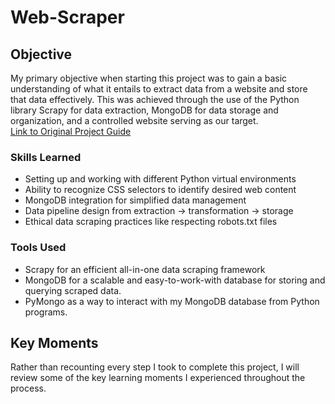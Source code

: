 # Web-Scraper

## Objective
My primary objective when starting this project was to gain a basic understanding of what it entails to extract data from a website and store that data effectively. This was achieved through the use of the Python library Scrapy for data extraction, MongoDB for data storage and organization, and a controlled website serving as our target. 
<br/>
<a href="https://realpython.com/web-scraping-with-scrapy-and-mongodb/#prepare-the-scraper-scaffolding"> Link to Original Project Guide</a>



### Skills Learned

- Setting up and working with different Python virtual environments
- Ability to recognize CSS selectors to identify desired web content
- MongoDB integration for simplified data management
- Data pipeline design from extraction -> transformation -> storage
- Ethical data scraping practices like respecting robots.txt files

### Tools Used

- Scrapy for an efficient all-in-one data scraping framework
- MongoDB for a scalable and easy-to-work-with database for storing and querying scraped data.
- PyMongo as a way to interact with my MongoDB database from Python programs.

## Key Moments

Rather than recounting every step I took to complete this project, I will review some of the key learning moments I experienced throughout the process.
